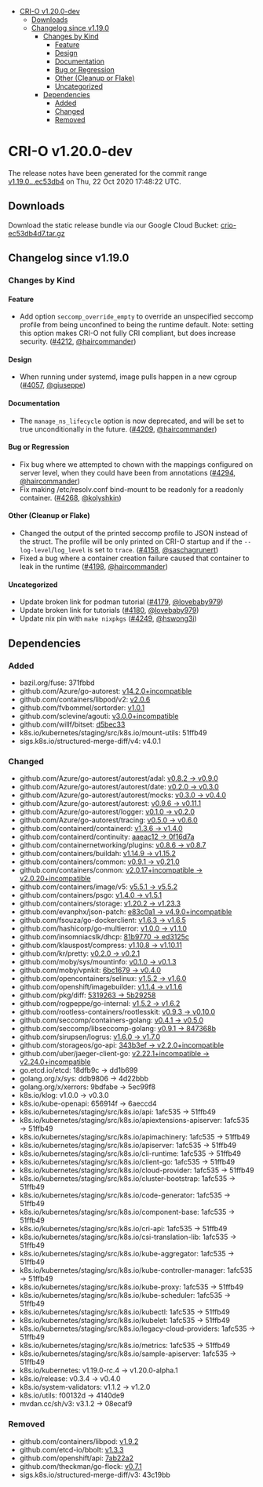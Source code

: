 - [CRI-O v1.20.0-dev](#cri-o-v1200-dev)
  - [Downloads](#downloads)
  - [Changelog since v1.19.0](#changelog-since-v1190)
    - [Changes by Kind](#changes-by-kind)
      - [Feature](#feature)
      - [Design](#design)
      - [Documentation](#documentation)
      - [Bug or Regression](#bug-or-regression)
      - [Other (Cleanup or Flake)](#other-cleanup-or-flake)
      - [Uncategorized](#uncategorized)
    - [Dependencies](#dependencies)
      - [Added](#added)
      - [Changed](#changed)
      - [Removed](#removed)

# CRI-O v1.20.0-dev

The release notes have been generated for the commit range
[v1.19.0...ec53db4](https://github.com/cri-o/cri-o/compare/v1.19.0...ec53db4d7259a8c5e8fe4b0e503272c75663a599) on Thu, 22 Oct 2020 17:48:22 UTC.

## Downloads

Download the static release bundle via our Google Cloud Bucket:
[crio-ec53db4d7.tar.gz][0]

[0]: https://storage.googleapis.com/k8s-conform-cri-o/artifacts/crio-ec53db4d7.tar.gz

## Changelog since v1.19.0

### Changes by Kind

#### Feature
 - Add option `seccomp_override_empty` to override an unspecified seccomp profile from being unconfined to being the runtime default. Note: setting this option makes CRI-O not fully CRI compliant, but does increase security. ([#4212](https://github.com/cri-o/cri-o/pull/4212), [@haircommander](https://github.com/haircommander))

#### Design
 - When running under systemd, image pulls happen in a new cgroup ([#4057](https://github.com/cri-o/cri-o/pull/4057), [@giuseppe](https://github.com/giuseppe))

#### Documentation
 - The `manage_ns_lifecycle` option is now deprecated, and will be set to true unconditionally in the future. ([#4209](https://github.com/cri-o/cri-o/pull/4209), [@haircommander](https://github.com/haircommander))

#### Bug or Regression
 - Fix bug where we attempted to chown with the mappings configured on server level, when they could have been from annotations ([#4294](https://github.com/cri-o/cri-o/pull/4294), [@haircommander](https://github.com/haircommander))
 - Fix making /etc/resolv.conf bind-mount to be readonly for a readonly container. ([#4268](https://github.com/cri-o/cri-o/pull/4268), [@kolyshkin](https://github.com/kolyshkin))

#### Other (Cleanup or Flake)
 - Changed the output of the printed seccomp profile to JSON instead of the struct. The profile will be only printed on CRI-O startup and if the `--log-level`/`log_level` is set to `trace`. ([#4158](https://github.com/cri-o/cri-o/pull/4158), [@saschagrunert](https://github.com/saschagrunert))
 - Fixed a bug where a container creation failure caused that container to leak in the runtime ([#4198](https://github.com/cri-o/cri-o/pull/4198), [@haircommander](https://github.com/haircommander))

#### Uncategorized
 - Update broken link for podman tutorial ([#4179](https://github.com/cri-o/cri-o/pull/4179), [@lovebaby979](https://github.com/lovebaby979))
 - Update broken link for tutorials ([#4180](https://github.com/cri-o/cri-o/pull/4180), [@lovebaby979](https://github.com/lovebaby979))
 - Update nix pin with `make nixpkgs` ([#4249](https://github.com/cri-o/cri-o/pull/4249), [@hswong3i](https://github.com/hswong3i))

## Dependencies

### Added
- bazil.org/fuse: 371fbbd
- github.com/Azure/go-autorest: [v14.2.0+incompatible](https://github.com/Azure/go-autorest/tree/v14.2.0)
- github.com/containers/libpod/v2: [v2.0.6](https://github.com/containers/libpod/v2/tree/v2.0.6)
- github.com/fvbommel/sortorder: [v1.0.1](https://github.com/fvbommel/sortorder/tree/v1.0.1)
- github.com/sclevine/agouti: [v3.0.0+incompatible](https://github.com/sclevine/agouti/tree/v3.0.0)
- github.com/willf/bitset: [d5bec33](https://github.com/willf/bitset/tree/d5bec33)
- k8s.io/kubernetes/staging/src/k8s.io/mount-utils: 51ffb49
- sigs.k8s.io/structured-merge-diff/v4: v4.0.1

### Changed
- github.com/Azure/go-autorest/autorest/adal: [v0.8.2 → v0.9.0](https://github.com/Azure/go-autorest/autorest/adal/compare/v0.8.2...v0.9.0)
- github.com/Azure/go-autorest/autorest/date: [v0.2.0 → v0.3.0](https://github.com/Azure/go-autorest/autorest/date/compare/v0.2.0...v0.3.0)
- github.com/Azure/go-autorest/autorest/mocks: [v0.3.0 → v0.4.0](https://github.com/Azure/go-autorest/autorest/mocks/compare/v0.3.0...v0.4.0)
- github.com/Azure/go-autorest/autorest: [v0.9.6 → v0.11.1](https://github.com/Azure/go-autorest/autorest/compare/v0.9.6...v0.11.1)
- github.com/Azure/go-autorest/logger: [v0.1.0 → v0.2.0](https://github.com/Azure/go-autorest/logger/compare/v0.1.0...v0.2.0)
- github.com/Azure/go-autorest/tracing: [v0.5.0 → v0.6.0](https://github.com/Azure/go-autorest/tracing/compare/v0.5.0...v0.6.0)
- github.com/containerd/containerd: [v1.3.6 → v1.4.0](https://github.com/containerd/containerd/compare/v1.3.6...v1.4.0)
- github.com/containerd/continuity: [aaeac12 → 0f16d7a](https://github.com/containerd/continuity/compare/aaeac12...0f16d7a)
- github.com/containernetworking/plugins: [v0.8.6 → v0.8.7](https://github.com/containernetworking/plugins/compare/v0.8.6...v0.8.7)
- github.com/containers/buildah: [v1.14.9 → v1.15.2](https://github.com/containers/buildah/compare/v1.14.9...v1.15.2)
- github.com/containers/common: [v0.9.1 → v0.21.0](https://github.com/containers/common/compare/v0.9.1...v0.21.0)
- github.com/containers/conmon: [v2.0.17+incompatible → v2.0.20+incompatible](https://github.com/containers/conmon/compare/v2.0.17...v2.0.20)
- github.com/containers/image/v5: [v5.5.1 → v5.5.2](https://github.com/containers/image/v5/compare/v5.5.1...v5.5.2)
- github.com/containers/psgo: [v1.4.0 → v1.5.1](https://github.com/containers/psgo/compare/v1.4.0...v1.5.1)
- github.com/containers/storage: [v1.20.2 → v1.23.3](https://github.com/containers/storage/compare/v1.20.2...v1.23.3)
- github.com/evanphx/json-patch: [e83c0a1 → v4.9.0+incompatible](https://github.com/evanphx/json-patch/compare/e83c0a1...v4.9.0)
- github.com/fsouza/go-dockerclient: [v1.6.3 → v1.6.5](https://github.com/fsouza/go-dockerclient/compare/v1.6.3...v1.6.5)
- github.com/hashicorp/go-multierror: [v1.0.0 → v1.1.0](https://github.com/hashicorp/go-multierror/compare/v1.0.0...v1.1.0)
- github.com/insomniacslk/dhcp: [81b9770 → ed3125c](https://github.com/insomniacslk/dhcp/compare/81b9770...ed3125c)
- github.com/klauspost/compress: [v1.10.8 → v1.10.11](https://github.com/klauspost/compress/compare/v1.10.8...v1.10.11)
- github.com/kr/pretty: [v0.2.0 → v0.2.1](https://github.com/kr/pretty/compare/v0.2.0...v0.2.1)
- github.com/moby/sys/mountinfo: [v0.1.0 → v0.1.3](https://github.com/moby/sys/mountinfo/compare/v0.1.0...v0.1.3)
- github.com/moby/vpnkit: [6bc1679 → v0.4.0](https://github.com/moby/vpnkit/compare/6bc1679...v0.4.0)
- github.com/opencontainers/selinux: [v1.5.2 → v1.6.0](https://github.com/opencontainers/selinux/compare/v1.5.2...v1.6.0)
- github.com/openshift/imagebuilder: [v1.1.4 → v1.1.6](https://github.com/openshift/imagebuilder/compare/v1.1.4...v1.1.6)
- github.com/pkg/diff: [5319263 → 5b29258](https://github.com/pkg/diff/compare/5319263...5b29258)
- github.com/rogpeppe/go-internal: [v1.5.2 → v1.6.2](https://github.com/rogpeppe/go-internal/compare/v1.5.2...v1.6.2)
- github.com/rootless-containers/rootlesskit: [v0.9.3 → v0.10.0](https://github.com/rootless-containers/rootlesskit/compare/v0.9.3...v0.10.0)
- github.com/seccomp/containers-golang: [v0.4.1 → v0.5.0](https://github.com/seccomp/containers-golang/compare/v0.4.1...v0.5.0)
- github.com/seccomp/libseccomp-golang: [v0.9.1 → 847368b](https://github.com/seccomp/libseccomp-golang/compare/v0.9.1...847368b)
- github.com/sirupsen/logrus: [v1.6.0 → v1.7.0](https://github.com/sirupsen/logrus/compare/v1.6.0...v1.7.0)
- github.com/storageos/go-api: [343b3ef → v2.2.0+incompatible](https://github.com/storageos/go-api/compare/343b3ef...v2.2.0)
- github.com/uber/jaeger-client-go: [v2.22.1+incompatible → v2.24.0+incompatible](https://github.com/uber/jaeger-client-go/compare/v2.22.1...v2.24.0)
- go.etcd.io/etcd: 18dfb9c → dd1b699
- golang.org/x/sys: ddb9806 → 4d22bbb
- golang.org/x/xerrors: 9bdfabe → 5ec99f8
- k8s.io/klog: v1.0.0 → v0.3.0
- k8s.io/kube-openapi: 656914f → 6aeccd4
- k8s.io/kubernetes/staging/src/k8s.io/api: 1afc535 → 51ffb49
- k8s.io/kubernetes/staging/src/k8s.io/apiextensions-apiserver: 1afc535 → 51ffb49
- k8s.io/kubernetes/staging/src/k8s.io/apimachinery: 1afc535 → 51ffb49
- k8s.io/kubernetes/staging/src/k8s.io/apiserver: 1afc535 → 51ffb49
- k8s.io/kubernetes/staging/src/k8s.io/cli-runtime: 1afc535 → 51ffb49
- k8s.io/kubernetes/staging/src/k8s.io/client-go: 1afc535 → 51ffb49
- k8s.io/kubernetes/staging/src/k8s.io/cloud-provider: 1afc535 → 51ffb49
- k8s.io/kubernetes/staging/src/k8s.io/cluster-bootstrap: 1afc535 → 51ffb49
- k8s.io/kubernetes/staging/src/k8s.io/code-generator: 1afc535 → 51ffb49
- k8s.io/kubernetes/staging/src/k8s.io/component-base: 1afc535 → 51ffb49
- k8s.io/kubernetes/staging/src/k8s.io/cri-api: 1afc535 → 51ffb49
- k8s.io/kubernetes/staging/src/k8s.io/csi-translation-lib: 1afc535 → 51ffb49
- k8s.io/kubernetes/staging/src/k8s.io/kube-aggregator: 1afc535 → 51ffb49
- k8s.io/kubernetes/staging/src/k8s.io/kube-controller-manager: 1afc535 → 51ffb49
- k8s.io/kubernetes/staging/src/k8s.io/kube-proxy: 1afc535 → 51ffb49
- k8s.io/kubernetes/staging/src/k8s.io/kube-scheduler: 1afc535 → 51ffb49
- k8s.io/kubernetes/staging/src/k8s.io/kubectl: 1afc535 → 51ffb49
- k8s.io/kubernetes/staging/src/k8s.io/kubelet: 1afc535 → 51ffb49
- k8s.io/kubernetes/staging/src/k8s.io/legacy-cloud-providers: 1afc535 → 51ffb49
- k8s.io/kubernetes/staging/src/k8s.io/metrics: 1afc535 → 51ffb49
- k8s.io/kubernetes/staging/src/k8s.io/sample-apiserver: 1afc535 → 51ffb49
- k8s.io/kubernetes: v1.19.0-rc.4 → v1.20.0-alpha.1
- k8s.io/release: v0.3.4 → v0.4.0
- k8s.io/system-validators: v1.1.2 → v1.2.0
- k8s.io/utils: f00132d → 4140de9
- mvdan.cc/sh/v3: v3.1.2 → 08ecaf9

### Removed
- github.com/containers/libpod: [v1.9.2](https://github.com/containers/libpod/tree/v1.9.2)
- github.com/etcd-io/bbolt: [v1.3.3](https://github.com/etcd-io/bbolt/tree/v1.3.3)
- github.com/openshift/api: [7ab22a2](https://github.com/openshift/api/tree/7ab22a2)
- github.com/theckman/go-flock: [v0.7.1](https://github.com/theckman/go-flock/tree/v0.7.1)
- sigs.k8s.io/structured-merge-diff/v3: 43c19bb
